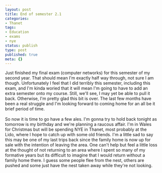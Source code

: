 ```yaml
---
layout: post
title: End of semester 2.1
categories:
- Thanet
tags:
- Education
- exams
- nye
status: publish
type: post
published: true
meta: {}
---
```

Just finished my final exam (computer networks) for this semester of my second year. That should mean I'm exactly half way through, not sure I am though. Unfortunately I feel that I did terribly this semester, including this exam, and I'm kinda woried that it will mean I'm going to have to add an extra semester onto my course. Still, we'll see, I may yet be able to pull it back. Otherwise, I'm pretty glad this bit is over. The last few months have been a real struggle and I'm looking forward to coming home for an all be it brief period of time.<br /><br />So now it is time to go have a few ales. I'm gonna try to hold back tonight as tomorrow is my birthday and we're planning a raucous affair.  I'm in Wales for Christmas but will be spending NYE in Thanet, most probably at the Lido, where I hope to catch up with some old friends. I'm a little sad to say this may be one of my last trips back since the family home is now up for sale with the intention of leaving the area. One can't help but feel a little loss at the thought of not returning to an area where I spent so many of my formative years but its difficult to imagine that I would return without a family home there. I guess some people flee from the nest, others are pushed and some just have the nest taken away while they're not looking.
